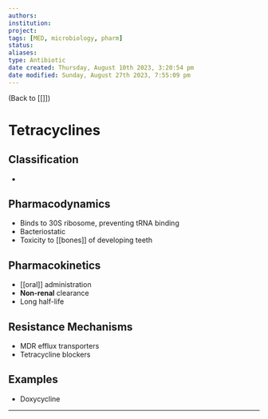 ```yaml
---
authors: 
institution: 
project: 
tags: [MED, microbiology, pharm]
status: 
aliases: 
type: Antibiotic
date created: Thursday, August 10th 2023, 3:20:54 pm
date modified: Sunday, August 27th 2023, 7:55:09 pm
---
```


(Back to [[]])

# Tetracyclines

## Classification
- 
## Pharmacodynamics
- Binds to 30S ribosome, preventing tRNA binding
- Bacteriostatic
- Toxicity to [[bones]] of developing teeth
## Pharmacokinetics
- [[oral]] administration
- **Non-renal** clearance
- Long half-life
## Resistance Mechanisms
- MDR efflux transporters
- Tetracycline blockers
## Examples
- Doxycycline

---
